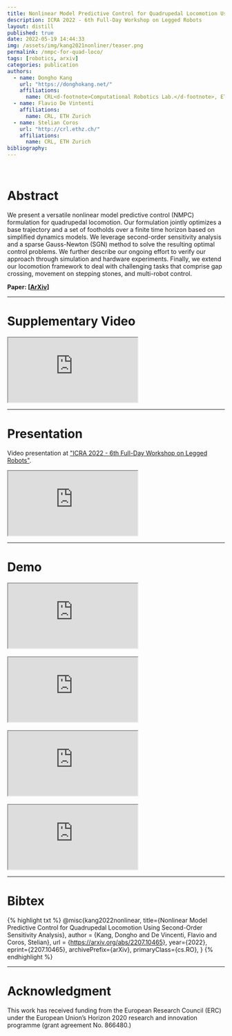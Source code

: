 ```yaml
---
title: Nonlinear Model Predictive Control for Quadrupedal Locomotion Using Second-Order Sensitivity Analysis
description: ICRA 2022 - 6th Full-Day Workshop on Legged Robots
layout: distill
published: true
date: 2022-05-19 14:44:33
img: /assets/img/kang2021nonliner/teaser.png
permalink: /nmpc-for-quad-loco/
tags: [robotics, arxiv]
categories: publication
authors:
  - name: Dongho Kang
    url: "https://donghokang.net/"
    affiliations:
      name: CRL<d-footnote>Computational Robotics Lab.</d-footnote>, ETH Zurich
  - name: Flavio De Vintenti
    affiliations:
      name: CRL, ETH Zurich
  - name: Stelian Coros
    url: "http://crl.ethz.ch/"
    affiliations:
      name: CRL, ETH Zurich
bibliography:
---
```


<div class="row">
  <div class="col-sm mt-3 mt-md-0">
      <img class="img-fluid" src="{{ '/assets/img/kang2021nonlinear/teaser.png' | relative_url }}" alt="" title="teaser"/>
  </div>
</div>

<br>

# Abstract

We present a versatile nonlinear model predictive control (NMPC) formulation for quadrupedal locomotion. 
Our formulation jointly optimizes a base trajectory and a set of footholds over a finite time horizon based on simplified dynamics models. 
We leverage second-order sensitivity analysis and a sparse Gauss-Newton (SGN) method to solve the resulting optimal control problems. 
We further describe our ongoing effort to verify our approach through simulation and hardware experiments. 
Finally, we extend our locomotion framework to deal with challenging tasks that comprise gap crossing, movement on stepping stones, and multi-robot control. 

**Paper: [[ArXiv](https://arxiv.org/abs/2207.10465)]** 

-----

# Supplementary Video

<div class="embed-responsive embed-responsive-16by9">
  <iframe class="embed-responsive-item" src="https://www.youtube.com/embed/BrJSRlAJaX4" allowfullscreen></iframe>
</div>

-----

# Presentation

Video presentation at ["ICRA 2022 - 6th Full-Day Workshop on Legged Robots"](https://leggedrobots.org/).

<div class="embed-responsive embed-responsive-16by9">
  <iframe class="embed-responsive-item" src="https://www.youtube.com/embed/CGtzHkMmNuY" allowfullscreen></iframe>
</div>

-----

# Demo

<div class="embed-responsive embed-responsive-16by9">
  <iframe class="embed-responsive-item" src="https://www.youtube.com/embed/J9GfVgz80lk" allowfullscreen></iframe>
</div>

<br>

<div class="embed-responsive embed-responsive-16by9">
  <iframe class="embed-responsive-item" src="https://www.youtube.com/embed/D99qXOs9uQs" allowfullscreen></iframe>
</div>

<br>

<div class="embed-responsive embed-responsive-16by9">
  <iframe class="embed-responsive-item" src="https://www.youtube.com/embed/rUv4jwwKFiY" allowfullscreen></iframe>
</div>

<br>

<div class="embed-responsive embed-responsive-16by9">
  <iframe class="embed-responsive-item" src="https://www.youtube.com/embed/NCCBZf-Nuas" allowfullscreen></iframe>
</div>

-----

# Bibtex

{% highlight txt %}
@misc{kang2022nonlinear,
  title={Nonlinear Model Predictive Control for Quadrupedal Locomotion Using Second-Order Sensitivity Analysis}, 
  author = {Kang, Dongho and De Vincenti, Flavio and Coros, Stelian},
  url = {https://arxiv.org/abs/2207.10465},
  year={2022},
  eprint={2207.10465},
  archivePrefix={arXiv},
  primaryClass={cs.RO},
}
{% endhighlight %}

-----

# Acknowledgment

This work has received funding from the European Research Council (ERC) under the European Union’s Horizon 2020 research and innovation programme (grant agreement No. 866480.)
